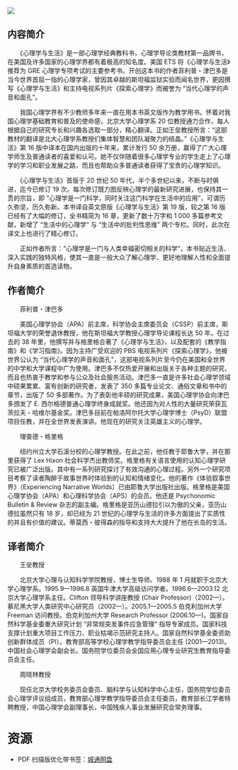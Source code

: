 ![](http://img3m6.ddimg.cn/38/2/23615696-1_u_2.jpg)

## 内容简介

　　《心理学与生活》是一部心理学经典教科书，心理学导论类教材第一品牌书，在美国及许多国家的心理学界都有着极高的知名度。美国 ETS 将《心理学与生活》推荐为 GRE 心理学专项考试的主要参考书。开创这本书的作者菲利普・津巴多是当今世界首屈一指的心理学家，曾因其卓越的斯坦福监狱实验而闻名世界，更因撰写《心理学与生活》和主持电视系列片《探索心理学》而被誉为 “当代心理学的声音和面孔”。

　　我国心理学界有不少教师多年来一直在用本书英文版作为教学用书。怀着对我国心理学基础教育和普及的使命感，北京大学心理学系 20 位教授通力合作，每人根据自己的研究专长和兴趣各选取一部分，精心翻译。正如王垒教授所言：“这部教材的翻译是北大心理学系教授们集体智慧和团队凝聚力的结晶。”《心理学与生活》第 16 版中译本在国内出版的十年来，累计发行 50 余万册，赢得了广大心理学师生及普通读者的喜爱和认可。她不仅伴随着很多心理学专业的学生走上了心理学的学习和职业发展之路，而且也帮助众多普通读者获得了宝贵的心理学知识。

　　《心理学与生活》首版于 20 世纪 50 年代，半个多世纪以来，不断与时俱进，迄今已修订 19 次。每次修订既力图反映心理学的最新研究进展，也保持其一贯的宗旨，即 “心理学是一门科学，同时关注这门科学在生活中的应用”，可谓历久弥坚，历久弥新。本书译自英文原版《心理学与生活》第 19 版，较之第 16 版已经有了大幅的修订，全书精简为 16 章，更新了数十万字和 1 000 多篇参考文献，新增了 “生活中的心理学” 与 “生活中的批判性思维” 两个专栏。同时，此次在译文上也进行了精心修订。

　　正如作者所言：“心理学是一门与人类幸福密切相关的科学”，本书贴近生活、深入实践的独特风格，使其一直是一般大众了解心理学、更好地理解人性和全面提升自身素质的首选读物。

## 作者简介

　　菲利普・津巴多

　　美国心理学协会（APA）前主席，科学协会主席委员会（CSSP）前主席，斯坦福大学的荣誉退休教授，他在斯坦福大学教授心理学导论课程长达 50 年。在过去的 38 年里，他撰写并与格里格合著了《心理学与生活》，以及配套的《教学指南》和《学习指南》。因为主持广受欢迎的 PBS 电视系列片《探索心理学》，他被世界公认为 “当代心理学的声音和面孔”，这部电视系列片至今仍在美国和全世界的中学和大学课程中广为使用。津巴多不仅热爱开展和出版关于各种主题的研究，而且也热衷于教学和参与公众及社会服务活动。津巴多一直是许多社会心理学领域中硕果累累、富有创新的研究者，发表了 350 多篇专业论文、通俗文章和书中的章节，出版了 50 多部著作。为了表彰他丰硕的研究成果，美国心理学协会向津巴多颁发了 E. 西尔格德普通心理学终身成就奖。他还因为对人性的大量研究荣获瓦茨拉夫・哈维尔基金奖。津巴多目前在帕洛阿尔托大学心理学博士（PsyD）联盟项目任教，并在全世界发表演讲。他现在的研究关注英雄主义的心理学。

　　理查德・格里格

　　纽约州立大学石溪分校的心理学教授。在此之前，他任教于耶鲁大学，并在那里获得了 Lex Hixon 社会科学杰出教师奖。格里格有关语言使用的认知心理学研究已被广泛出版。其中有一系列研究探讨了有效沟通的心理过程。另外一个研究项目考察了读者陶醉于故事世界时体验到的认知和情绪变化。他的著作《体验叙事世界》（Experiencing Narrative Worlds）已由耶鲁大学出版社出版。格里格是美国心理学协会（APA）和心理科学协会（APS）的会员。他还是 Psychonomic Bulletin & Review 杂志的副主编。格里格是亚历山德拉引以为傲的父亲，亚历山德拉虽然只有 18 岁，却已经为 21 世纪的心理学与生活的许多方面提出了实质性的并且有价值的建议。蒂莫西・彼得森的指导和支持大大提升了他在长岛的生活。

## 译者简介

　　王垒教授

　　北京大学心理与认知科学学院教授，博士生导师。1988 年 1 月就职于北京大学心理学系。1995.9—1996.8 英国牛津大学高级访问学者。1996.6—2003.12 北京大学心理学系主任。Clifton 领导科学讲座教授 (Chair Professor)（2002—）。慕尼黑大学人类研究中心研究员（2002—）。2005.1—2005.5 伯克利加州大学 Freeman 访问教授。伯克利加州大学 Research Professor (2006.10—)。国家自然科学基金委重大研究计划 “非常规突发事件应急管理” 指导专家成员。国家科技支撑计划重大项目工作压力、职业枯竭示范研究主持人。国家自然科学基金委资助创新群体成员（PI）。教育部高等学校心理学教学指导委员会主任 (2001—2013)。中国社会心理学会副会长。国务院学位委员会全国应用心理专业研究生教育指导委员会主任。

　　周晓林教授

　　现任北京大学校务委员会委员、脑科学与认知科学中心主任，国务院学位委员会心理学评议组成员，教育部心理学教学指导委员会主任委员，教育部长江学者特聘教授，中国心理学会副理事长，中国残疾人事业发展研究会常务理事。

# 资源

* PDF 扫描版优化带书签：[城通网盘](https://u11215426.pipipan.com/fs/11215426-373862858)

